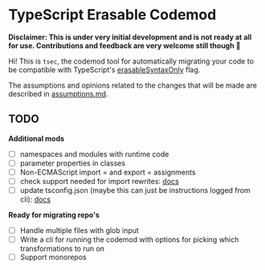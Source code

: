 # TypeScript Erasable Codemod

**Disclaimer: This is under very initial development and is not ready at all for
use. Contributions and feedback are very welcome still though 🙌**

Hi! This is `tsec`, the codemod tool for automatically migrating your code to be
compatible with TypeScript's
[erasableSyntaxOnly](https://www.typescriptlang.org/tsconfig/#erasableSyntaxOnly)
flag.

The assumptions and opinions related to the changes that will be made are
described in [assumptions.md](./docs/assumptions.md).

## TODO

**Additional mods**

- [ ] namespaces and modules with runtime code
- [ ] parameter properties in classes
- [ ] Non-ECMAScript import = and export = assignments
- [ ] check support needed for import rewrites:
      [docs](https://www.typescriptlang.org/docs/handbook/release-notes/typescript-5-7.html#path-rewriting-for-relative-paths)
- [ ] update tsconfig.json (maybe this can just be instructions logged from
      cli): [docs](https://nodejs.org/api/typescript.html#type-stripping)

**Ready for migrating repo's**

- [ ] Handle multiple files with glob input
- [ ] Write a cli for running the codemod with options for picking which
      transformations to run on
- [ ] Support monorepos
